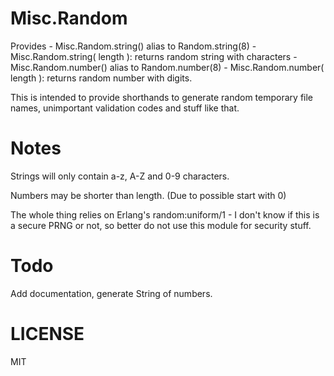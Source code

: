 Misc.Random
===========

Provides
    -   Misc.Random.string() alias to Random.string(8)
    -   Misc.Random.string( length ): returns random string with <length> characters
    -   Misc.Random.number() alias to Random.number(8)
    -   Misc.Random.number( length ): returns random number with <length> digits.

This is intended to provide shorthands to generate random temporary file names,
unimportant validation codes and stuff like that.

Notes
=====

Strings will only contain a-z, A-Z and 0-9 characters.

Numbers may be shorter than length. (Due to possible start with 0)

The whole thing relies on Erlang's random:uniform/1 - I don't know if this is a
secure PRNG or not, so better do not use this module for security stuff.

Todo
====

Add documentation, generate String of numbers.

LICENSE
=======
MIT
